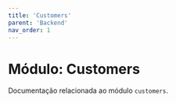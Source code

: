 ```yaml
---
title: 'Customers'
parent: 'Backend'
nav_order: 1
---
```


# Módulo: Customers

Documentação relacionada ao módulo `customers`.
